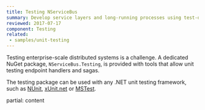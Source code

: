 ```yaml
---
title: Testing NServiceBus
summary: Develop service layers and long-running processes using test-driven development.
reviewed: 2017-07-17
component: Testing
related:
 - samples/unit-testing
---
```



Testing enterprise-scale distributed systems is a challenge. A dedicated NuGet package, `NServiceBus.Testing`, is provided with tools that allow unit testing endpoint handlers and sagas.

The testing package can be used with any .NET unit testing framework, such as [NUnit](http://nunit.org/), [xUnit.net](https://xunit.github.io/) or [MSTest](https://msdn.microsoft.com/en-us/library/ms243147.aspx).

partial: content
